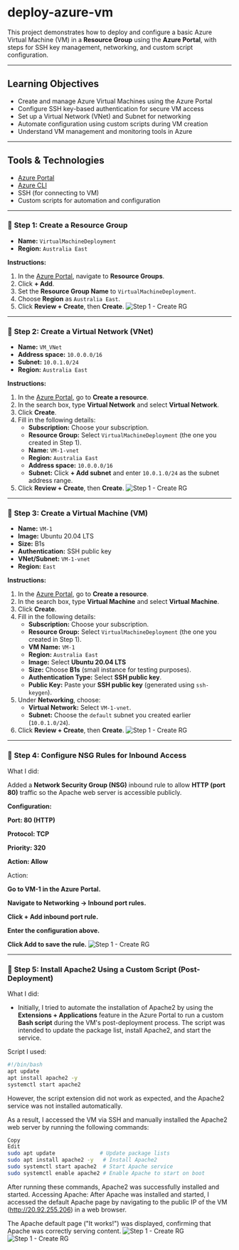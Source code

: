 # deploy-azure-vm

This project demonstrates how to deploy and configure a basic Azure Virtual Machine (VM) in a **Resource Group** using the **Azure Portal**, with steps for SSH key management, networking, and custom script configuration.

---

## Learning Objectives

- Create and manage Azure Virtual Machines using the Azure Portal
- Configure SSH key-based authentication for secure VM access
- Set up a Virtual Network (VNet) and Subnet for networking
- Automate configuration using custom scripts during VM creation
- Understand VM management and monitoring tools in Azure

---

## Tools & Technologies

- [Azure Portal](https://portal.azure.com/)
- [Azure CLI](https://learn.microsoft.com/en-us/cli/azure/)
- SSH (for connecting to VM)
- Custom scripts for automation and configuration

---

### 🔹 **Step 1: Create a Resource Group**

- **Name:** `VirtualMachineDeployment`  
- **Region:** `Australia East`  

**Instructions:**
1. In the [Azure Portal](https://portal.azure.com/), navigate to **Resource Groups**.
2. Click **+ Add**.
3. Set the **Resource Group Name** to `VirtualMachineDeployment`.
4. Choose **Region** as `Australia East`.
5. Click **Review + Create**, then **Create**.
![Step 1 - Create RG](./screenshots/resource-group-deployment.png)

---

### 🔹 **Step 2: Create a Virtual Network (VNet)**

- **Name:** `VM_VNet`  
- **Address space:** `10.0.0.0/16`  
- **Subnet:** `10.0.1.0/24`  
- **Region:** `Australia East`

**Instructions:**
1. In the [Azure Portal](https://portal.azure.com/), go to **Create a resource**.
2. In the search box, type **Virtual Network** and select **Virtual Network**.
3. Click **Create**.
4. Fill in the following details:
   - **Subscription:** Choose your subscription.
   - **Resource Group:** Select `VirtualMachineDeployment` (the one you created in Step 1).
   - **Name:** `VM-1-vnet`
   - **Region:** `Australia East`
   - **Address space:** `10.0.0.0/16`
   - **Subnet:** Click **+ Add subnet** and enter `10.0.1.0/24` as the subnet address range.
5. Click **Review + Create**, then **Create**.
![Step 1 - Create RG](./screenshots/Vnet-deployment.png)

---

### 🔹 **Step 3: Create a Virtual Machine (VM)**

- **Name:** `VM-1`  
- **Image:** Ubuntu 20.04 LTS  
- **Size:** B1s  
- **Authentication:** SSH public key  
- **VNet/Subnet:** `VM-1-vnet`  
- **Region:** `East`

**Instructions:**
1. In the [Azure Portal](https://portal.azure.com/), go to **Create a resource**.
2. In the search box, type **Virtual Machine** and select **Virtual Machine**.
3. Click **Create**.
4. Fill in the following details:
   - **Subscription:** Choose your subscription.
   - **Resource Group:** Select `VirtualMachineDeployment` (the one you created in Step 1).
   - **VM Name:** `VM-1`
   - **Region:** `Australia East`
   - **Image:** Select **Ubuntu 20.04 LTS**
   - **Size:** Choose **B1s** (small instance for testing purposes).
   - **Authentication Type:** Select **SSH public key**.
   - **Public Key:** Paste your **SSH public key** (generated using `ssh-keygen`).
5. Under **Networking**, choose:
   - **Virtual Network:** Select `VM-1-vnet`.
   - **Subnet:** Choose the `default` subnet you created earlier (`10.0.1.0/24`).
6. Click **Review + Create**, then **Create**.
![Step 1 - Create RG](./screenshots/Virtual-machine-deployment.png)

---

### 🔹 **Step 4: Configure NSG Rules for Inbound Access**
What I did:

Added a **Network Security Group (NSG)** inbound rule to allow **HTTP (port 80)** traffic so the Apache web server is accessible publicly.

**Configuration:**

**Port: 80 (HTTP)**

**Protocol: TCP**

**Priority: 320**

**Action: Allow**

Action:

**Go to VM-1 in the Azure Portal.**

**Navigate to Networking → Inbound port rules.**

**Click + Add inbound port rule.**

**Enter the configuration above.**

**Click Add to save the rule.**
![Step 1 - Create RG](./screenshots/HTTP-inbound-rule.png)

---

### 🔹 **Step 5: Install Apache2 Using a Custom Script (Post-Deployment)**

What I did:
- Initially, I tried to automate the installation of Apache2 by using the **Extensions + Applications** feature in the Azure Portal to run a custom **Bash script** during the VM's post-deployment process. The script was intended to update the package list, install Apache2, and start the service.

Script I used:

```bash
#!/bin/bash
apt update
apt install apache2 -y
systemctl start apache2
```
However, the script extension did not work as expected, and the Apache2 service was not installed automatically.

As a result, I accessed the VM via SSH and manually installed the Apache2 web server by running the following commands:

```bash
Copy
Edit
sudo apt update              # Update package lists
sudo apt install apache2 -y   # Install Apache2
sudo systemctl start apache2  # Start Apache service
sudo systemctl enable apache2 # Enable Apache to start on boot
```
After running these commands, Apache2 was successfully installed and started.
Accessing Apache:
After Apache was installed and started, I accessed the default Apache page by navigating to the public IP of the VM (http://20.92.255.206) in a web browser.

The Apache default page ("It works!") was displayed, confirming that Apache was correctly serving content.
![Step 1 - Create RG](./screenshots/custom-script.png)
![Step 1 - Create RG](./screenshots/apache-web-server.png)

